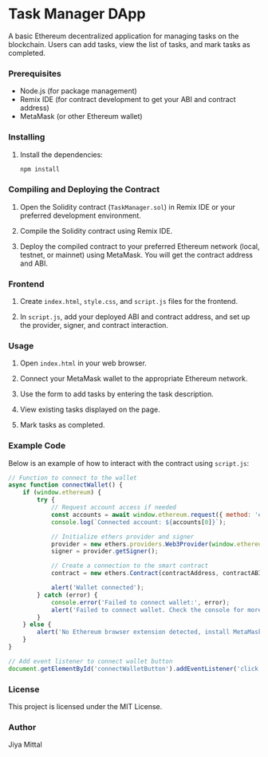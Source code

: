 

# Task Manager DApp

A basic Ethereum decentralized application for managing tasks on the blockchain. Users can add tasks, view the list of tasks, and mark tasks as completed.

### Prerequisites

- Node.js (for package management)
- Remix IDE (for contract development to get your ABI and contract address)
- MetaMask (or other Ethereum wallet)

### Installing

1. Install the dependencies:
   ```bash
   npm install
   ```

### Compiling and Deploying the Contract

1. Open the Solidity contract (`TaskManager.sol`) in Remix IDE or your preferred development environment.

2. Compile the Solidity contract using Remix IDE.

3. Deploy the compiled contract to your preferred Ethereum network (local, testnet, or mainnet) using MetaMask. You will get the contract address and ABI.

### Frontend

1. Create `index.html`, `style.css`, and `script.js` files for the frontend.

2. In `script.js`, add your deployed ABI and contract address, and set up the provider, signer, and contract interaction.

### Usage

1. Open `index.html` in your web browser.

2. Connect your MetaMask wallet to the appropriate Ethereum network.

3. Use the form to add tasks by entering the task description.

4. View existing tasks displayed on the page.

5. Mark tasks as completed.

### Example Code

Below is an example of how to interact with the contract using `script.js`:

```javascript
// Function to connect to the wallet
async function connectWallet() {
    if (window.ethereum) {
        try {
            // Request account access if needed
            const accounts = await window.ethereum.request({ method: 'eth_requestAccounts' });
            console.log(`Connected account: ${accounts[0]}`);

            // Initialize ethers provider and signer
            provider = new ethers.providers.Web3Provider(window.ethereum);
            signer = provider.getSigner();

            // Create a connection to the smart contract
            contract = new ethers.Contract(contractAddress, contractABI, signer);

            alert('Wallet connected');
        } catch (error) {
            console.error('Failed to connect wallet:', error);
            alert('Failed to connect wallet. Check the console for more details.');
        }
    } else {
        alert('No Ethereum browser extension detected, install MetaMask on desktop or visit from a dApp browser on mobile.');
    }
}

// Add event listener to connect wallet button
document.getElementById('connectWalletButton').addEventListener('click', connectWallet);
```

### License

This project is licensed under the MIT License.

### Author

Jiya Mittal
